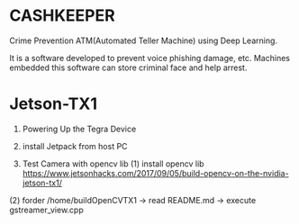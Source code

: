 # CASHKEEPER
Crime Prevention ATM(Automated Teller Machine) using Deep Learning.

It is a software developed to prevent voice phishing damage, etc.
Machines embedded this software can store criminal face and help arrest.



# Jetson-TX1

1. Powering Up the Tegra Device

2. install Jetpack from host PC 

3. Test Camera with opencv lib
(1) install opencv lib
https://www.jetsonhacks.com/2017/09/05/build-opencv-on-the-nvidia-jetson-tx1/

(2) forder /home/buildOpenCVTX1 -> read README.md -> execute gstreamer_view.cpp
